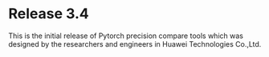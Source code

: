 # Release 3.4

This is the initial release of Pytorch precision compare tools which was designed by the researchers
 and engineers in Huawei Technologies Co.,Ltd.